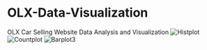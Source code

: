 # OLX-Data-Visualization
OLX Car Selling Website Data Analysis and Visualization
![Histplot](https://user-images.githubusercontent.com/53220420/218326784-7fa08463-ccc7-444d-87c9-253f2563f898.png)
![Countplot](https://user-images.githubusercontent.com/53220420/218326844-ae9a50f7-d080-4a86-9dfe-aeeb0de52517.png)
![Barplot3](https://user-images.githubusercontent.com/53220420/218326861-895b6450-6fad-4e8c-a998-8985aa399540.png)

